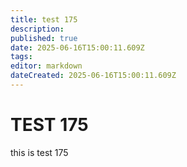 ```yaml
---
title: test 175
description: 
published: true
date: 2025-06-16T15:00:11.609Z
tags: 
editor: markdown
dateCreated: 2025-06-16T15:00:11.609Z
---
```


# TEST 175
this is test 175

